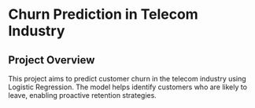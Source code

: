 # Churn Prediction in Telecom Industry

## Project Overview
This project aims to predict customer churn in the telecom industry using Logistic Regression. The model helps identify customers who are likely to leave, enabling proactive retention strategies.
